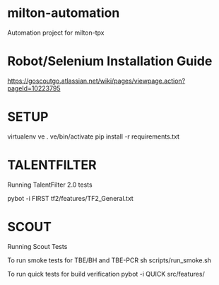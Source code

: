 milton-automation
=================
Automation project for milton-tpx


Robot/Selenium Installation Guide
=================
https://goscoutgo.atlassian.net/wiki/pages/viewpage.action?pageId=10223795


SETUP
=================
virtualenv ve
. ve/bin/activate
pip install -r requirements.txt


TALENTFILTER
=================
Running TalentFilter 2.0 tests

pybot -i FIRST tf2/features/TF2_General.txt



SCOUT
=================
Running Scout Tests

To run smoke tests for TBE/BH and TBE-PCR
sh scripts/run_smoke.sh

To run quick tests for build verification
pybot -i QUICK src/features/



